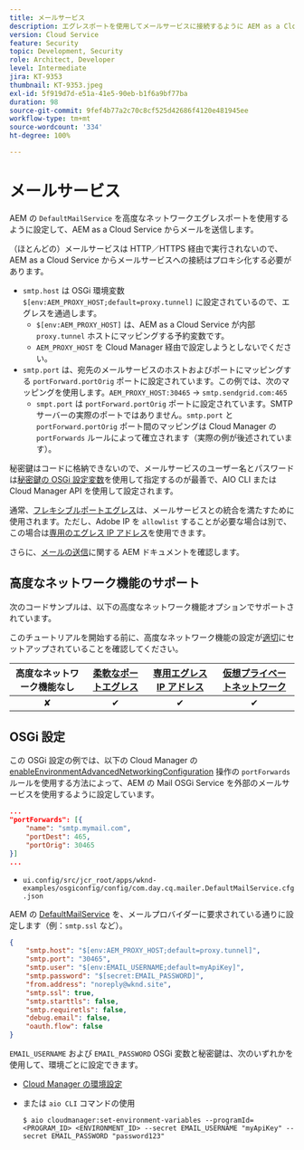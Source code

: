 ```yaml
---
title: メールサービス
description: エグレスポートを使用してメールサービスに接続するように AEM as a Cloud Service を設定する方法を説明します。
version: Cloud Service
feature: Security
topic: Development, Security
role: Architect, Developer
level: Intermediate
jira: KT-9353
thumbnail: KT-9353.jpeg
exl-id: 5f919d7d-e51a-41e5-90eb-b1f6a9bf77ba
duration: 98
source-git-commit: 9fef4b77a2c70c8cf525d42686f4120e481945ee
workflow-type: tm+mt
source-wordcount: '334'
ht-degree: 100%

---
```


# メールサービス

AEM の `DefaultMailService` を高度なネットワークエグレスポートを使用するように設定して、AEM as a Cloud Service からメールを送信します。

（ほとんどの）メールサービスは HTTP／HTTPS 経由で実行されないので、AEM as a Cloud Service からメールサービスへの接続はプロキシ化する必要があります。

+ `smtp.host` は OSGi 環境変数 `$[env:AEM_PROXY_HOST;default=proxy.tunnel]` に設定されているので、エグレスを通過します。
   + `$[env:AEM_PROXY_HOST]` は、AEM as a Cloud Service が内部 `proxy.tunnel` ホストにマッピングする予約変数です。
   + `AEM_PROXY_HOST` を Cloud Manager 経由で設定しようとしないでください。
+ `smtp.port` は、宛先のメールサービスのホストおよびポートにマッピングする `portForward.portOrig` ポートに設定されています。この例では、次のマッピングを使用します。`AEM_PROXY_HOST:30465` → `smtp.sendgrid.com:465`
   + `smpt.port` は `portForward.portOrig` ポートに設定されています。SMTP サーバーの実際のポートではありません。`smtp.port` と `portForward.portOrig` ポート間のマッピングは Cloud Manager の `portForwards` ルールによって確立されます（実際の例が後述されています）。

秘密鍵はコードに格納できないので、メールサービスのユーザー名とパスワードは[秘密鍵の OSGi 設定変数](https://experienceleague.adobe.com/docs/experience-manager-cloud-service/implementing/deploying/configuring-osgi.html?lang=ja#secret-configuration-values)を使用して指定するのが最善で、AIO CLI または Cloud Manager API を使用して設定されます。

通常、[フレキシブルポートエグレス](../flexible-port-egress.md)は、メールサービスとの統合を満たすために使用されます。ただし、Adobe IP を `allowlist` することが必要な場合は別で、この場合は[専用のエグレス IP アドレス](../dedicated-egress-ip-address.md)を使用できます。

さらに、[メールの送信](https://experienceleague.adobe.com/docs/experience-manager-cloud-service/content/implementing/developing/development-guidelines.html?lang=ja#sending-email)に関する AEM ドキュメントを確認します。

## 高度なネットワーク機能のサポート

次のコードサンプルは、以下の高度なネットワーク機能オプションでサポートされています。

このチュートリアルを開始する前に、高度なネットワーク機能の設定が[適切](../advanced-networking.md#advanced-networking)にセットアップされていることを確認してください。

| 高度なネットワーク機能なし | [柔軟なポートエグレス](../flexible-port-egress.md) | [専用エグレス IP アドレス](../dedicated-egress-ip-address.md) | [仮想プライベートネットワーク](../vpn.md) |
|:-----:|:-----:|:------:|:---------:|
| ✘ | ✔ | ✔ | ✔ |

## OSGi 設定

この OSGi 設定の例では、以下の Cloud Manager の [enableEnvironmentAdvancedNetworkingConfiguration](https://www.adobe.io/experience-cloud/cloud-manager/reference/api/#operation/enableEnvironmentAdvancedNetworkingConfiguration?lang=ja) 操作の `portForwards` ルールを使用する方法によって、AEM の Mail OSGi Service を外部のメールサービスを使用するように設定しています。

```json
...
"portForwards": [{
    "name": "smtp.mymail.com",
    "portDest": 465,
    "portOrig": 30465
}]
...
```

+ `ui.config/src/jcr_root/apps/wknd-examples/osgiconfig/config/com.day.cq.mailer.DefaultMailService.cfg.json`

AEM の [DefaultMailService](https://experienceleague.adobe.com/docs/experience-manager-cloud-service/content/implementing/developing/development-guidelines.html?lang=ja#sending-email) を、メールプロバイダーに要求されている通りに設定します（例：`smtp.ssl` など）。

```json
{
    "smtp.host": "$[env:AEM_PROXY_HOST;default=proxy.tunnel]",
    "smtp.port": "30465",
    "smtp.user": "$[env:EMAIL_USERNAME;default=myApiKey]",
    "smtp.password": "$[secret:EMAIL_PASSWORD]",
    "from.address": "noreply@wknd.site",
    "smtp.ssl": true,
    "smtp.starttls": false, 
    "smtp.requiretls": false,
    "debug.email": false,
    "oauth.flow": false
}
```

`EMAIL_USERNAME` および `EMAIL_PASSWORD` OSGi 変数と秘密鍵は、次のいずれかを使用して、環境ごとに設定できます。

+ [Cloud Manager の環境設定](https://experienceleague.adobe.com/docs/experience-manager-cloud-service/content/implementing/using-cloud-manager/environment-variables.html?lang=ja)
+ または `aio CLI` コマンドの使用

  ```shell
  $ aio cloudmanager:set-environment-variables --programId=<PROGRAM_ID> <ENVIRONMENT_ID> --secret EMAIL_USERNAME "myApiKey" --secret EMAIL_PASSWORD "password123"
  ```
